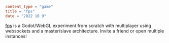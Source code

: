 ```toml
content_type = "game"
title = "fps"
date = "2022 10 9"
```

[fps](https://old.doordesk.net/games/fps/) is a Godot/WebGL experiment from scratch with
multiplayer using websockets and a master/slave architecture. Invite a friend or open multiple instances!
